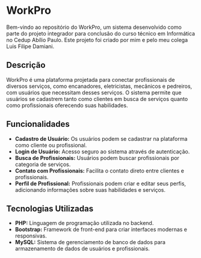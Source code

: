# WorkPro

Bem-vindo ao repositório do WorkPro, um sistema desenvolvido como parte do projeto integrador para conclusão do curso técnico em Informática no Cedup Abílio Paulo. Este projeto foi criado por mim e pelo meu colega Luis Filipe Damiani.

## Descrição

WorkPro é uma plataforma projetada para conectar profissionais de diversos serviços, como encanadores, eletricistas, mecânicos e pedreiros, com usuários que necessitam desses serviços. O sistema permite que usuários se cadastrem tanto como clientes em busca de serviços quanto como profissionais oferecendo suas habilidades.

## Funcionalidades

- **Cadastro de Usuário:** Os usuários podem se cadastrar na plataforma como cliente ou profissional.
- **Login de Usuário:** Acesso seguro ao sistema através de autenticação.
- **Busca de Profissionais:** Usuários podem buscar profissionais por categoria de serviços.
- **Contato com Profissionais:** Facilita o contato direto entre clientes e profissionais.
- **Perfil de Profissional:** Profissionais podem criar e editar seus perfis, adicionando informações sobre suas habilidades e serviços.

## Tecnologias Utilizadas

- **PHP:** Linguagem de programação utilizada no backend.
- **Bootstrap:** Framework de front-end para criar interfaces modernas e responsivas.
- **MySQL:** Sistema de gerenciamento de banco de dados para armazenamento de dados de usuários e profissionais.
